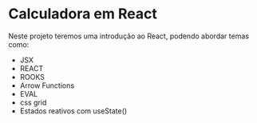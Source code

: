 # Calculadora em React

<p>Neste projeto teremos uma introdução ao React, podendo abordar temas como: </p>
<ul>
  <li>JSX</li>
  <li>REACT</li>
  <li>ROOKS</li>
  <li>Arrow Functions</li>
  <li>EVAL</li>
  <li>css grid</li>
  <li>Estados reativos com useState()</li>
</ul>

